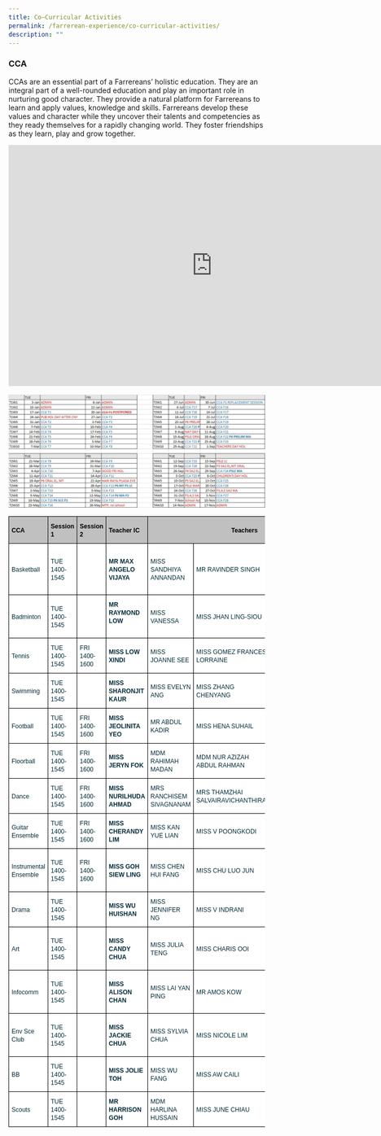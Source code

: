```yaml
---
title: Co–Curricular Activities
permalink: /farrerean-experience/co-curricular-activities/
description: ""
---
```

### CCA


CCAs are an essential part of a Farrereans’ holistic education. They are an integral part of a well-rounded education and play an important role in nurturing good character. They provide a natural platform for Farrereans to learn and apply values, knowledge and skills. Farrereans develop these values and character while they uncover their talents and competencies as they ready themselves for a rapidly changing world. They foster friendships as they learn, play and grow together.

<iframe allowfullscreen="true" height="474" width="800" frameborder="0" src="https://docs.google.com/presentation/d/e/2PACX-1vQ2ULwwMScxUIsW0Sd9P-oDEceA5UIBLlvj95Vf2JHSEZFoAqzCz2rEYMpkAzqqG-zK0Qt7Y7lw1vJW/embed?start=true&amp;loop=true&amp;delayms=3000"></iframe>

![CCA Schedule 2023](/images/2023%20CCA%20Schedule.jpeg)

<style type="text/css">.tg  {border-collapse:collapse;border-color:#93a1a1;border-spacing:0;}
.tg td{background-color:#fdf6e3;border-color:#93a1a1;border-style:solid;border-width:1px;color:#002b36;
  font-family:Arial, sans-serif;font-size:14px;overflow:hidden;padding:10px 5px;word-break:normal;}
.tg th{background-color:#657b83;border-color:#93a1a1;border-style:solid;border-width:1px;color:#fdf6e3;
  font-family:Arial, sans-serif;font-size:14px;font-weight:normal;overflow:hidden;padding:10px 5px;word-break:normal;}
.tg .tg-27gc{background-color:#ffffff;border-color:#000000;font-weight:bold;text-align:left;vertical-align:middle}
.tg .tg-tgze{background-color:#ffffff;border-color:#000000;font-weight:bold;text-align:left;vertical-align:top}
.tg .tg-befh{background-color:#ffffff;border-color:#000000;text-align:left;vertical-align:middle}
.tg .tg-kcwf{background-color:#c0c0c0;border-color:#000000;color:#000000;font-weight:bold;text-align:left;vertical-align:middle}
.tg .tg-dzq5{background-color:#c0c0c0;border-color:#000000;font-weight:bold;text-align:center;vertical-align:middle}
</style>
<table class="tg">
	<thead>
		<tr>
			<th class="tg-kcwf"><span style="font-size:12px;">CCA</span></th>
			<th class="tg-kcwf"><span style="font-size:12px;">Session 1</span></th>
			<th class="tg-kcwf"><span style="font-size:12px;">Session 2</span></th>
			<th class="tg-kcwf"><span style="font-size:12px;">Teacher IC</span></th>
			<th colspan="4" class="tg-dzq5"><span style="color:#000000;"><span style="font-size:12px;">Teachers</span></span></th>
		</tr>
	</thead>
	<tbody>
		<tr>
			<td class="tg-befh"><span style="font-size:12px;">Basketball</span></td>
			<td class="tg-befh"><span style="font-size:12px;">TUE 1400-1545</span></td>
			<td class="tg-befh">&nbsp;</td>
			<td class="tg-27gc">
			<p><span style="font-size:12px;">MR MAX ANGELO VIJAYA</span></p>
			</td>
			<td class="tg-befh"><span style="font-size:12px;">MISS SANDHIYA ANNANDAN</span></td>
			<td class="tg-befh"><span style="font-size:12px;">MR RAVINDER SINGH</span></td>
			<td class="tg-befh"><span style="font-size:12px;">MISS GOH SIANG LU SERENE</span></td>
			<td class="tg-27gc">&nbsp;</td>
		</tr>
		<tr>
			<td class="tg-befh"><span style="font-size:12px;">Badminton</span></td>
			<td class="tg-befh"><span style="font-size:12px;">TUE 1400-1545</span></td>
			<td class="tg-befh">&nbsp;</td>
			<td class="tg-tgze"><span style="font-size:12px;">MR RAYMOND LOW</span></td>
			<td class="tg-befh"><span style="font-size:12px;">MISS VANESSA</span></td>
			<td class="tg-befh"><span style="font-size:12px;">MISS JHAN LING-SIOU</span></td>
			<td class="tg-befh"><span style="font-size:12px;">MISS LEONG HIEW PING</span></td>
			<td class="tg-befh">&nbsp;</td>
		</tr>
		<tr>
			<td class="tg-befh"><span style="font-size:12px;">Tennis</span></td>
			<td class="tg-befh"><span style="font-size:12px;">TUE 1400-1545</span></td>
			<td class="tg-befh"><span style="font-size:12px;">FRI 1400-1600</span></td>
			<td class="tg-27gc"><span style="font-size:12px;">MISS LOW XINDI</span></td>
			<td class="tg-befh"><span style="font-size:12px;">MISS JOANNE SEE</span></td>
			<td class="tg-befh"><span style="font-size:12px;">MISS GOMEZ FRANCES LORRAINE</span></td>
			<td class="tg-befh"><span style="font-size:12px;">MISS LIM JEN YAN</span></td>
			<td class="tg-befh"><span style="font-size:12px;">MISS MUI YONG</span></td>
		</tr>
		<tr>
			<td class="tg-befh"><span style="font-size:12px;">Swimming</span></td>
			<td class="tg-befh"><span style="font-size:12px;">TUE 1400-1545</span></td>
			<td class="tg-befh">&nbsp;</td>
			<td class="tg-27gc"><span style="font-size:12px;">MISS SHARONJIT KAUR</span></td>
			<td class="tg-befh"><span style="font-size:12px;">MISS EVELYN ANG</span></td>
			<td class="tg-befh"><span style="font-size:12px;">MISS ZHANG CHENYANG</span></td>
			<td class="tg-befh">&nbsp;</td>
			<td class="tg-befh">&nbsp;</td>
		</tr>
		<tr>
			<td class="tg-befh"><span style="font-size:12px;">Football</span></td>
			<td class="tg-befh"><span style="font-size:12px;">TUE 1400-1545</span></td>
			<td class="tg-befh"><span style="font-size:12px;">FRI 1400-1600</span></td>
			<td class="tg-27gc"><span style="font-size:12px;">MISS JEOLINITA YEO</span></td>
			<td class="tg-befh"><span style="font-size:12px;">MR ABDUL KADIR</span></td>
			<td class="tg-befh"><span style="font-size:12px;">MISS HENA SUHAIL</span></td>
			<td class="tg-befh"><span style="font-size:12px;">MR LEE KIM FATT</span></td>
			<td class="tg-befh">&nbsp;</td>
		</tr>
		<tr>
			<td class="tg-befh"><span style="font-size:12px;">Floorball</span></td>
			<td class="tg-befh"><span style="font-size:12px;">TUE 1400-1545</span></td>
			<td class="tg-befh"><span style="font-size:12px;">FRI 1400-1600</span></td>
			<td class="tg-27gc"><span style="font-size:12px;">MISS JERYN FOK</span></td>
			<td class="tg-befh"><span style="font-size:12px;">MDM RAHIMAH MADAN</span></td>
			<td class="tg-befh"><span style="font-size:12px;">MDM NUR AZIZAH ABDUL RAHMAN</span></td>
			<td class="tg-befh"><span style="font-size:12px;">MISS CHIA MEI HUA</span></td>
			<td class="tg-befh"><span style="font-size:12px;">MISS ROCHELLE SIM</span></td>
		</tr>
		<tr>
			<td class="tg-befh"><span style="font-size:12px;">Dance</span></td>
			<td class="tg-befh"><span style="font-size:12px;">TUE 1400-1545</span></td>
			<td class="tg-befh"><span style="font-size:12px;">FRI 1400-1600</span></td>
			<td class="tg-27gc"><span style="font-size:12px;">MISS NURILHUDA AHMAD</span></td>
			<td class="tg-befh"><span style="font-size:12px;">MRS RANCHISEM SIVAGNANAM</span></td>
			<td class="tg-befh"><span style="font-size:12px;">MRS THAMZHAI SALVAIRAVICHANTHIRA</span></td>
			<td class="tg-befh"><span style="font-size:12px;">MISS ELAINE CHOO</span></td>
			<td class="tg-befh">&nbsp;</td>
		</tr>
		<tr>
			<td class="tg-befh"><span style="font-size:12px;">Guitar Ensemble</span></td>
			<td class="tg-befh"><span style="font-size:12px;">TUE 1400-1545</span></td>
			<td class="tg-befh"><span style="font-size:12px;">FRI 1400-1600</span></td>
			<td class="tg-27gc"><span style="font-size:12px;">MISS CHERANDY LIM</span></td>
			<td class="tg-befh"><span style="font-size:12px;">MISS KAN YUE LIAN</span></td>
			<td class="tg-befh"><span style="font-size:12px;">MISS V POONGKODI</span></td>
			<td class="tg-befh"><span style="font-size:12px;">MISS EUNICE CHEW</span></td>
			<td class="tg-befh">&nbsp;</td>
		</tr>
		<tr>
			<td class="tg-befh"><span style="font-size:12px;">Instrumental Ensemble</span></td>
			<td class="tg-befh"><span style="font-size:12px;">TUE 1400-1545</span></td>
			<td class="tg-befh"><span style="font-size:12px;">FRI 1400-1600</span></td>
			<td class="tg-27gc"><span style="font-size:12px;">MISS GOH SIEW LING</span></td>
			<td class="tg-befh"><span style="font-size:12px;">MISS CHEN HUI FANG</span></td>
			<td class="tg-befh"><span style="font-size:12px;">MISS CHU LUO JUN</span></td>
			<td class="tg-befh"><span style="font-size:12px;">MISS TAN GEOK MAI</span></td>
			<td class="tg-befh">&nbsp;</td>
		</tr>
		<tr>
			<td class="tg-befh"><span style="font-size:12px;">Drama</span></td>
			<td class="tg-befh"><span style="font-size:12px;">TUE 1400-1545</span></td>
			<td class="tg-befh">&nbsp;</td>
			<td class="tg-27gc"><span style="font-size:12px;">MISS WU HUISHAN</span></td>
			<td class="tg-befh"><span style="font-size:12px;">MISS JENNIFER NG</span></td>
			<td class="tg-befh"><span style="font-size:12px;">MISS V INDRANI</span></td>
			<td class="tg-befh"><span style="font-size:12px;">MISS TAN LAY HWA</span></td>
			<td class="tg-befh">&nbsp;</td>
		</tr>
		<tr>
			<td class="tg-befh"><span style="font-size:12px;">Art</span></td>
			<td class="tg-befh"><span style="font-size:12px;">TUE 1400-1545</span></td>
			<td class="tg-befh">&nbsp;</td>
			<td class="tg-27gc"><span style="font-size:12px;">MISS CANDY CHUA</span></td>
			<td class="tg-befh"><span style="font-size:12px;">MISS JULIA TENG</span></td>
			<td class="tg-befh"><span style="font-size:12px;">MISS CHARIS OOI</span></td>
			<td class="tg-befh"><span style="font-size:12px;">MISS CHIN KAR YIN KAREN</span></td>
			<td class="tg-befh"><span style="font-size:12px;">MISS BAIDAH AHMAD</span></td>
		</tr>
		<tr>
			<td class="tg-befh"><span style="font-size:12px;">Infocomm</span></td>
			<td class="tg-befh"><span style="font-size:12px;">TUE 1400-1545</span></td>
			<td class="tg-befh">&nbsp;</td>
			<td class="tg-27gc"><span style="font-size:12px;">MISS ALISON CHAN</span></td>
			<td class="tg-befh"><span style="font-size:12px;">MISS LAI YAN PING</span></td>
			<td class="tg-befh"><span style="font-size:12px;">MR AMOS KOW</span></td>
			<td class="tg-befh"><span style="font-size:12px;">MISS CHUA LAY PENG</span></td>
			<td class="tg-befh">&nbsp;</td>
		</tr>
		<tr>
			<td class="tg-befh"><span style="font-size:12px;">Env Sce Club</span></td>
			<td class="tg-befh"><span style="font-size:12px;">TUE 1400-1545</span></td>
			<td class="tg-befh">&nbsp;</td>
			<td class="tg-27gc"><span style="font-size:12px;">MISS JACKIE CHUA</span></td>
			<td class="tg-befh"><span style="font-size:12px;">MISS SYLVIA CHUA</span></td>
			<td class="tg-befh"><span style="font-size:12px;">MISS NICOLE LIM</span></td>
			<td class="tg-befh"><span style="font-size:12px;">MISS NUR AFIQAH HASSAN</span></td>
			<td class="tg-befh">&nbsp;</td>
		</tr>
		<tr>
			<td class="tg-befh"><span style="font-size:12px;">BB</span></td>
			<td class="tg-befh"><span style="font-size:12px;">TUE 1400-1545</span></td>
			<td class="tg-befh">&nbsp;</td>
			<td class="tg-27gc"><span style="font-size:12px;">MISS JOLIE TOH</span></td>
			<td class="tg-befh"><span style="font-size:12px;">MISS WU FANG</span></td>
			<td class="tg-befh"><span style="font-size:12px;">MISS AW CAILI</span></td>
			<td class="tg-befh"><span style="font-size:12px;">MISS MONISHA SAMDAS</span></td>
			<td class="tg-befh">&nbsp;</td>
		</tr>
		<tr>
			<td class="tg-befh"><span style="font-size:12px;">Scouts</span></td>
			<td class="tg-befh"><span style="font-size:12px;">TUE 1400-1545</span></td>
			<td class="tg-befh">&nbsp;</td>
			<td class="tg-27gc"><span style="font-size:12px;">MR HARRISON GOH</span></td>
			<td class="tg-befh"><span style="font-size:12px;">MDM HARLINA HUSSAIN</span></td>
			<td class="tg-befh"><span style="font-size:12px;">MISS JUNE CHIAU</span></td>
			<td class="tg-befh"><span style="font-size:12px;">MISS CLARA LIM</span></td>
			<td class="tg-befh">&nbsp;</td>
		</tr>
	</tbody>
</table>
